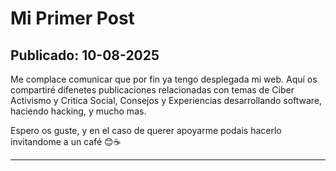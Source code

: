 # Mi Primer Post

## Publicado: 10-08-2025

Me complace comunicar que por fin ya tengo desplegada mi web. Aquí 
os compartiré difenetes publicaciones relacionadas con temas de Ciber Activismo y Critica Social, Consejos y Experiencias desarrollando software, haciendo hacking, y mucho mas.

Espero os guste, y en el caso de querer apoyarme podais hacerlo invitandome a un café 😊☕

---
